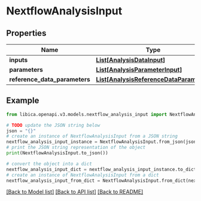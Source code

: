 # NextflowAnalysisInput


## Properties

Name | Type | Description | Notes
------------ | ------------- | ------------- | -------------
**inputs** | [**List[AnalysisDataInput]**](AnalysisDataInput.md) |  | 
**parameters** | [**List[AnalysisParameterInput]**](AnalysisParameterInput.md) |  | [optional] 
**reference_data_parameters** | [**List[AnalysisReferenceDataParameter]**](AnalysisReferenceDataParameter.md) |  | [optional] 

## Example

```python
from libica.openapi.v3.models.nextflow_analysis_input import NextflowAnalysisInput

# TODO update the JSON string below
json = "{}"
# create an instance of NextflowAnalysisInput from a JSON string
nextflow_analysis_input_instance = NextflowAnalysisInput.from_json(json)
# print the JSON string representation of the object
print(NextflowAnalysisInput.to_json())

# convert the object into a dict
nextflow_analysis_input_dict = nextflow_analysis_input_instance.to_dict()
# create an instance of NextflowAnalysisInput from a dict
nextflow_analysis_input_from_dict = NextflowAnalysisInput.from_dict(nextflow_analysis_input_dict)
```
[[Back to Model list]](../README.md#documentation-for-models) [[Back to API list]](../README.md#documentation-for-api-endpoints) [[Back to README]](../README.md)


